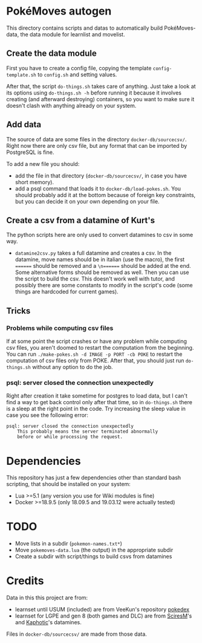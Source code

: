 # PokéMoves autogen
This directory contains scripts and datas to automatically build PokéMoves-data,
the data module for learnlist and movelist.

## Create the data module
First you have to create a config file, copying the template `config-template.sh`
to `config.sh` and setting values.

After that, the script `do-things.sh` takes care of anything. Just take a look at
its options using `do-things.sh -h` before running it because it involves creating
(and afterward destroying) containers, so you want to make sure it doesn't clash
with anything already on your system.

## Add data
The source of data are some files in the directory `docker-db/sourcecsv/`. Right
now there are only csv file, but any format that can be imported by PostgreSQL is fine.

To add a new file you should:
- add the file in that directory (`docker-db/sourcecsv/`, in case you have short memory).
- add a psql command that loads it to `docker-db/load-pokes.sh`. You should probably add
  it at the bottom because of foreign key constraints, but you can decide it on your own
  depending on your file.

## Create a csv from a datamine of Kurt's
The python scripts here are only used to convert datamines to csv in some way.
- `datamine2csv.py` takes a full datamine and creates a csv. In the datamine,
  move names should be in italian (use the macro), the first `======` should be
  removed and a `\n======` should be added at the end. Some alternative forms
  should be removed as well. Then you can use the script to build the csv.
  This doesn't work well with tutor, and possibly there are some constants to
  modify in the script's code (some things are hardcoded for current games).

## Tricks
### Problems while computing csv files
If at some point the script crashes or have any problem while computing csv files,
you aren't doomed to restart the computation from the beginning. You can run
`./make-pokes.sh -d IMAGE -p PORT -cb POKE`
to restart the computation of csv files only from POKE. After that, you should
just run `do-things.sh` without any option to do the job.

### psql: server closed the connection unexpectedly
Right after creation it take sometime for postgres to load data, but I can't
find a way to get back control only after that time, so in `do-things.sh` there
is a sleep at the right point in the code.
Try increasing the sleep value in case you see the following error:
```
psql: server closed the connection unexpectedly
	This probably means the server terminated abnormally
	before or while processing the request.
```

# Dependencies
This repository has just a few dependencies other than standard bash scripting, that should
be installed on your system:
- Lua >=5.1 (any version you use for Wiki modules is fine)
- Docker >=18.9.5 (only 18.09.5 and 19.03.12 were actually tested)

# TODO
- Move lists in a subdir (`pokemon-names.txt*`)
- Move `pokemoves-data.lua` (the output) in the appropriate subdir
- Create a subdir with script/things to build csvs from datamines

# Credits
Data in this this project are from:
- learnset until USUM (included) are from VeeKun's repository [pokedex](https://github.com/veekun/pokedex)
- learnset for LGPE and gen 8 (both games and DLC) are from [SciresM](https://twitter.com/SciresM/)'s and [Kaphotic](https://twitter.com/Kaphotics)'s datamines.

Files in `docker-db/sourcecsv/` are made from those data.
